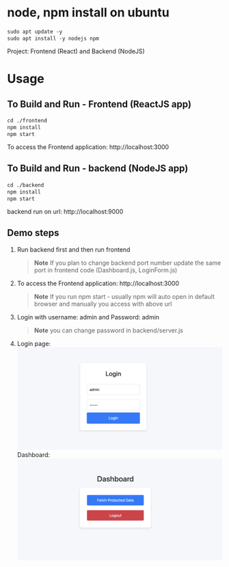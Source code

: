 # node, npm install on ubuntu
```
sudo apt update -y
sudo apt install -y nodejs npm
```



Project: Frontend (React) and Backend (NodeJS) 
 
# Usage

## To Build and Run - Frontend (ReactJS app)

```
cd ./frontend
npm install
npm start
```

To access the Frontend application: http://localhost:3000

## To Build and Run - backend (NodeJS app)

```
cd ./backend
npm install
npm start
```

backend run on url: http://localhost:9000


## Demo steps 

1. Run backend first and then run frontend 
   > **Note**
   If you plan to change backend port number update the same port in frontend code (Dashboard.js, LoginForm.js)
2. To access the Frontend application: http://localhost:3000
   > **Note** 
   If you run npm start - usually npm will auto open in default browser and manually you access with above url
3. Login with username: admin and Password: admin 
   > **Note** 
   you can change password in backend/server.js 

4. Login page: 
   ![Alt text](frontend/LoginForm.png) 
   Dashboard: 
   ![Alt text](frontend/DashBoard.png) 
